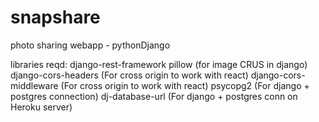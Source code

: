 # snapshare
photo sharing webapp - pythonDjango 

libraries reqd:
    django-rest-framework
    pillow (for image CRUS in django)
    django-cors-headers (For cross origin to work with react)
    django-cors-middleware  (For cross origin to work with react)
    psycopg2 (For django + postgres connection)
    dj-database-url (For django + postgres conn on Heroku server)
